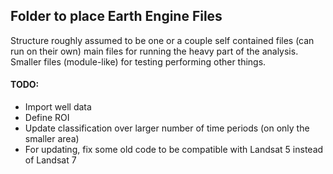 ## Folder to place Earth Engine Files

Structure roughly assumed to be one or a couple self contained files (can run on their own) main files for 
running the heavy part of the analysis.  Smaller files (module-like) for testing performing other things. 

#### TODO:
- Import well data
- Define ROI
- Update classification over larger number of time periods (on only the smaller area)
- For updating, fix some old code to be compatible with Landsat 5 instead of Landsat 7
